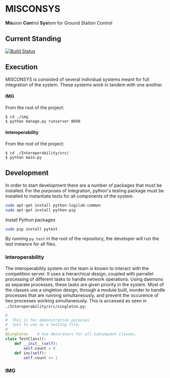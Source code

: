 # MISCONSYS
<b>Mis</b>sion <b>Con</b>trol <b>Sys</b>tem for Ground Station Control

## Current Standing
[![Build Status](https://travis-ci.org/CnuUasLab/MISCONSYS.svg?branch=master)](https://travis-ci.org/CnuUasLab/MISCONSYS)

## Execution
MISCONSYS is consisted of several individual systems meant for full integration of the system.
These systems work in tandem with one another.
#### IMG
From the root of the project:
```
$ cd ./img
$ python manage.py runserver 8050
```
#### Interoperability
From the root of the project:
```
$ cd ./Interoperability/src/
$ python main.py
```
## Development
In order to start development there are a number of packages that must be installed. For the purposes of integration, python's
testing package must be installed to instantiate tests for all components of the system.
```bash
sudo apt-get install python-logilab-common
sudo apt-get install python-pip
```

Install Python packages
```bash
sudo pip install pytest
```
By running ```py.test``` in the root of the repository, the developer will run the test instance for all files.

### Interoperability
The interoperability system on the team is known to interact with the competition server. It uses a hierarchical design, coupled with parrallel processing of different tasks to handle network operations. Using daemons as separate processes, these tasks are given priority in the system. Most of the classes use a singleton design, through a module built, inorder to handle processes that are running simultaneously, and prevent the occurence of two processes working simultaneously. This is accessed as seen in `./Interoperability/src/singleton.py`:

```python
#
#  This is for demonstration purposes
#  Just to use as a testing file.
#
@Singleton    # Use decorators for all subsequent classes.
class TestClass():
    def __init__(self):
        self.count = 0
    def inc(self):
        self.count += 1 
```

### IMG
